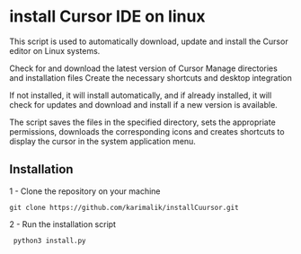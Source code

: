 # install Cursor IDE on linux 

This script is used to automatically download, update and install the Cursor editor on Linux systems.

Check for and download the latest version of Cursor
Manage directories and installation files
Create the necessary shortcuts and desktop integration

If not installed, it will install automatically, and if already installed, it will check for updates and download and install if a new version is available.

The script saves the files in the specified directory, sets the appropriate permissions, downloads the corresponding icons and creates shortcuts to display the cursor in the system application menu.

## Installation 

1 - Clone the repository on your machine

```shell
git clone https://github.com/karimalik/installCuursor.git
```
2 - Run the installation script

```shell
 python3 install.py
```


